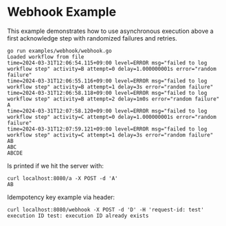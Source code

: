 # Webhook Example

This example demonstrates how to use asynchronous execution above a first acknowledge step with randomized failures and retries.

```
go run examples/webhook/webhook.go
Loaded workflow from file
time=2024-03-31T12:06:54.115+09:00 level=ERROR msg="failed to log workflow step" activity=B attempt=0 delay=1.000000001s error="random failure"
time=2024-03-31T12:06:55.116+09:00 level=ERROR msg="failed to log workflow step" activity=B attempt=1 delay=3s error="random failure"
time=2024-03-31T12:06:58.118+09:00 level=ERROR msg="failed to log workflow step" activity=B attempt=2 delay=1m0s error="random failure"
A
time=2024-03-31T12:07:58.120+09:00 level=ERROR msg="failed to log workflow step" activity=C attempt=0 delay=1.000000001s error="random failure"
time=2024-03-31T12:07:59.121+09:00 level=ERROR msg="failed to log workflow step" activity=C attempt=1 delay=3s error="random failure"
AB
ABC
ABCDE
```

Is printed if we hit the server with:

```
curl localhost:8080/a -X POST -d 'A'
AB
```

Idempotency key example via header:

```
curl localhost:8080/webhook -X POST -d 'D' -H 'request-id: test'
execution ID test: execution ID already exists
```
